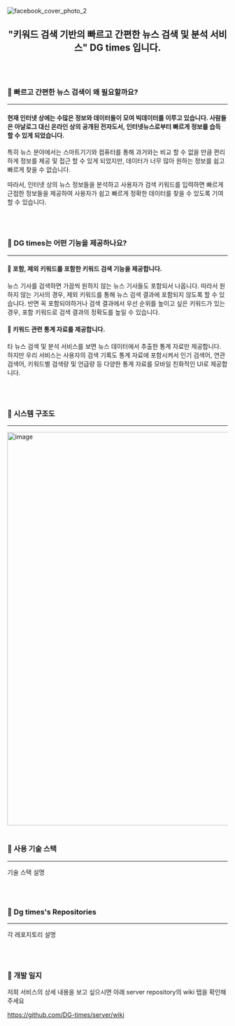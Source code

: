 ![facebook_cover_photo_2](https://user-images.githubusercontent.com/66009926/188244542-493a39d8-99c2-45b0-845d-9f3545e7d9e2.png)


<h2 align="center"> "키워드 검색 기반의 빠르고 간편한 뉴스 검색 및 분석 서비스" DG times 입니다. </h2>

<br/>
<br/>

### 🐨 빠르고 간편한 뉴스 검색이 왜 필요할까요?

---

#### 현재 인터넷 상에는 수많은 정보와 데이터들이 모여 빅데이터를 이루고 있습니다. 사람들은 아날로그 대신 온라인 상의 공개된 전자도서, 인터넷뉴스로부터 빠르게 정보를 습득 할 수 있게 되었습니다. 

특히 뉴스 분야에서는 스마트기기와 컴퓨터를 통해 과거와는 비교 할 수 없을 만큼 편리하게 정보를 제공 및 접근 할 수 있게 되었지만, 데이터가 너무 많아 원하는 정보를 쉽고 빠르게 찾을 수 없습니다. 

따라서, 인터넷 상의 뉴스 정보들을 분석하고 사용자가 검색 키워드를 입력하면 빠르게 근접한 정보들을 제공하여 사용자가 쉽고 빠르게 정확한 데이터를 찾을 수 있도록 기여할 수 있습니다.

<br/>
<br/>

### 🐨 DG times는 어떤 기능을 제공하나요?

---

#### 📌 포함, 제외 키워드를 포함한 키워드 검색 기능을 제공합니다.
뉴스 기사를 검색하면 가끔씩 원하지 않는 뉴스 기사들도 포함되서 나옵니다. 따라서 원하지 않는 기사의 경우, 제외 키워드를 통해 뉴스 검색 결과에 포함되지 않도록 할 수 있습니다. 
반면 꼭 포함되야하거나 검색 결과에서 우선 순위를 높이고 싶은 키워드가 있는 경우, 포함 키워드로 검색 결과의 정확도를 높일 수 있습니다.


#### 📌 키워드 관련 통계 자료를 제공합니다.
타 뉴스 검색 및 분석 서비스를 보면 뉴스 데이터에서 추출한 통계 자료만 제공합니다. 
하지만 우리 서비스는 사용자의 검색 기록도 통계 자료에 포함시켜서 인기 검색어, 연관 검색어, 키워드별 검색량 및 언급량 등 다양한 통계 자료를 모바일 친화적인 UI로 제공합니다.


<br/>
<br/>

### 🐨  시스템 구조도

---

<img width="897" alt="image" src="https://user-images.githubusercontent.com/66009926/188243848-3cc2908b-e8f7-4df1-b886-de9c1acaab76.png">


<br/>
<br/>

### 🐨 사용 기술 스택

---

기술 스택 설명

<br/>
<br/>


### 🐨 Dg times's Repositories

---

각 레포지토리 설명

<br/>
<br/>

### 🐨  개발 일지
저희 서비스의 상세 내용을 보고 싶으시면 아래 server repository의 wiki 탭을 확인해주세요

https://github.com/DG-times/server/wiki
